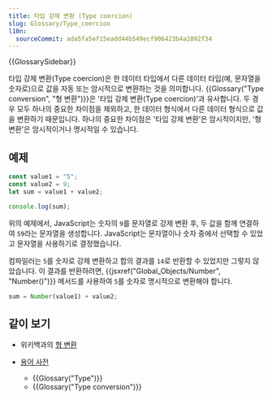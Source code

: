 ```yaml
---
title: 타입 강제 변환 (Type coercion)
slug: Glossary/Type_coercion
l10n:
  sourceCommit: ada5fa5ef15eadd44b549ecf906423b4a2092f34
---
```


{{GlossarySidebar}}

타입 강제 변환(Type coercion)은 한 데이터 타입에서 다른 데이터 타입(예, 문자열을 숫자로)으로 값을 자동 또는 암시적으로 변환하는 것을 의미합니다. {{Glossary("Type conversion", "형 변환")}}은 '타입 강제 변환(Type coercion)'과 유사합니다. 두 경우 모두 하나의 중요한 차이점을 제외하고, 한 데이터 형식에서 다른 데이터 형식으로 값을 변환하기 때문입니다. 하나의 중요한 차이점은 '타입 강제 변환'은 암시적이지만, '형 변환'은 암시적이거나 명시적일 수 있습니다.

## 예제

```js
const value1 = "5";
const value2 = 9;
let sum = value1 + value2;

console.log(sum);
```

위의 예제에서, JavaScript는 숫자의 `9`를 문자열로 강제 변환 후, 두 값을 함께 연결하여 `59`라는 문자열을 생성합니다. JavaScript는 문자열이나 숫자 중에서 선택할 수 있었고 문자열을 사용하기로 결정했습니다.

컴파일러는 `5`를 숫자로 강제 변환하고 합의 결과를 `14`로 반환할 수 있었지만 그렇지 않았습니다. 이 결과를 반환하려면, {{jsxref("Global_Objects/Number", "Number()")}} 메서드를 사용하여 `5`를 숫자로 명시적으로 변환해야 합니다.

```js
sum = Number(value1) + value2;
```

## 같이 보기

- 위키백과의 [형 변환](https://en.wikipedia.org/wiki/Type_conversion)
- [용어 사전](/ko/docs/Glossary)

  - {{Glossary("Type")}}
  - {{Glossary("Type conversion")}}
